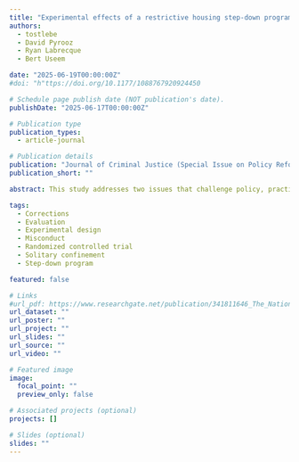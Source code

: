 ```yaml
---
title: "Experimental effects of a restrictive housing step-down program on violent and non-violent misconduct"
authors:
  - tostlebe
  - David Pyrooz
  - Ryan Labrecque
  - Bert Useem

date: "2025-06-19T00:00:00Z"
#doi: "h"ttps://doi.org/10.1177/1088767920924450

# Schedule page publish date (NOT publication's date).
publishDate: "2025-06-17T00:00:00Z"

# Publication type
publication_types:
  - article-journal

# Publication details
publication: "Journal of Criminal Justice (Special Issue on Policy Reforms to Segregation Practices in U.S. Prisons)"
publication_short: ""

abstract: This study addresses two issues that challenge policy, practice, and research on restrictive housing in prisons. First, the overarching need to reduce the footprint of restrictive housing and improve conditions of confinement. Second, the longstanding need to generate credible evidence of the effects of restrictive housing by ruling out selection bias. The Oregon Department of Corrections developed and implemented a step-down program for prisoners in long-term segregation and this study offers experimental evidence of its effects on misconduct. Between 2020 and 2022, 211 prisoners were randomly assigned to either remain in the business-as-usual condition (n=102), the intensive management unit, or voluntarily transfer to the treatment condition (n=109), a newly designed step-down unit. Official records for the full sample were paired with interviews conducted with 112 prisoners about three months post-randomization. Intent-to-treat (ITT) and local average treatment effects (LATE) are reported, testing preregistered hypotheses of official records and self-reports of misconduct in restrictive housing and general population settings. Post-randomization ITT and LATE estimates of the step-down unit condition on official report and self-report measures of misconduct in restrictive housing largely indicated null effects, with the exception of an increase in official records of violent misconduct in restrictive housing. Estimates of post-restrictive housing official misconduct in the general population indicated no meaningful group differences between the step-down unit and the business-as-usual conditions. The interpretation of findings is limited by the incomplete implementation of the step-down program and disruptions caused by COVID-19. Notably, however, the results suggest it is possible to house people in less restrictive conditions without increases in misconduct upon reentry to the general prison population. This study also serves as a baseline for future assessments and exemplifies how global events can impact correctional research.

tags:
  - Corrections
  - Evaluation
  - Experimental design
  - Misconduct
  - Randomized controlled trial
  - Solitary confinement
  - Step-down program

featured: false

# Links
#url_pdf: https://www.researchgate.net/publication/341811646_The_National_Death_Index_as_a_Source_of_Homicide_Data_A_Methodological_Exposition_of_Promises_and_Pitfalls_for_Criminologists
url_dataset: ""
url_poster: ""
url_project: ""
url_slides: ""
url_source: ""
url_video: ""

# Featured image
image:
  focal_point: ""
  preview_only: false

# Associated projects (optional)
projects: []

# Slides (optional)
slides: ""
---
```

